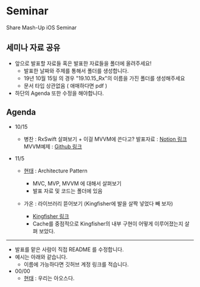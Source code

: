 # Seminar

Share Mash-Up iOS Seminar

## 세미나 자료 공유

- 앞으로 발표할 자료들 혹은 발표한 자료들을 폴더에 올려주세요!
  - 발표한 날짜와 주제를 통해서 폴더를 생성합니다.
  - 19년 10월 15일 의 경우 "19.10.15_Rx"의 이름을 가진 폴더를 생성해주세요
  - 문서 타입 상관없음 ( 애매하다면 pdf )
- 하단의 Agenda 또한 수정을 해야합니다.

## Agenda

- 10/15 
  - 병찬 : RxSwift 살펴보기 + 이걸 MVVM에 쓴다고?
  발표자료 : [Notion 링크](https://www.notion.so/woollim/RxSwift-59081ae144bc4c33807954cb2ce36426)
  MVVM예제 : [Github 링크](https://github.com/mashup-ios/RxSwift-News)
  
- 11/5
  
  - [현태](https://github.com/onemoonstudio) : Architecture Pattern
    - MVC, MVP, MVVM 에 대해서 살펴보기
    - 발표 자료 및 코드는 폴더에 있음
  
  - 가온 : 라이브러리 뜯어보기 (Kingfisher에 발을 살짝 넣었다 빼 보자)
    - [Kingfisher 링크](https://github.com/onevcat/Kingfisher)
    - Cache를 중점적으로 Kingfisher의 내부 구현이 어떻게 이루어졌는지 살펴 보았다.

-----------------------------

- 발표를 맡은 사람이 직접 README 를 수정합니다.
- 예시는 아래와 같습니다.
  - 이름에 가능하다면 깃허브 계정 링크를 적습니다.
- 00/00 
  - [현태](https://github.com/onemoonstudio) : 우리는 아오스다.
